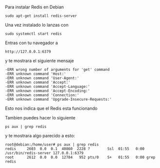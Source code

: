 Para instalar Redis en Debian

```
sudo apt-get install redis-server
```

Una vez instalado lo lanzas con

```
sudo systemctl start redis
```

Entras con tu navegador a

```
http://127.0.0.1:6379
```

y te mostrara el siguiente mensaje

```
-ERR wrong number of arguments for 'get' command
-ERR unknown command 'Host:'
-ERR unknown command 'User-Agent:'
-ERR unknown command 'Accept:'
-ERR unknown command 'Accept-Language:'
-ERR unknown command 'Accept-Encoding:'
-ERR unknown command 'Connection:'
-ERR unknown command 'Upgrade-Insecure-Requests:'
```

Esto nos indica que el Redis esta  funcionando

Tambien puedes hacer lo siguiente

```
ps aux | grep redis
```

y te mostrara algo parecido a esto:

```
root@debian:/home/user# ps aux | grep redis
redis     2603  0.0  0.1  40860  2228 ?        Ssl  01:55   0:00 /usr/bin/redis-server 127.0.0.1:6379
root      2612  0.0  0.0  12784   952 pts/0    S+   01:55   0:00 grep redis
```



